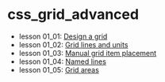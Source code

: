 # css_grid_advanced

- lesson 01_01: [Design a grid](https://github.com/kelvingao/css_grid_advanced/tree/01_01/01_01)
- lesson 01_02: [Grid lines and units](https://github.com/kelvingao/css_grid_advanced/tree/01_02/01_02)
- lesson 01_03: [Manual grid item placement](https://github.com/kelvingao/css_grid_advanced/tree/01_03/01_03)
- lesson 01_04: [Named lines](https://github.com/kelvingao/css_grid_advanced/tree/01_04/01_04)
- lesson 01_05: [Grid areas](https://github.com/kelvingao/css_grid_advanced/tree/01_05/01_05)